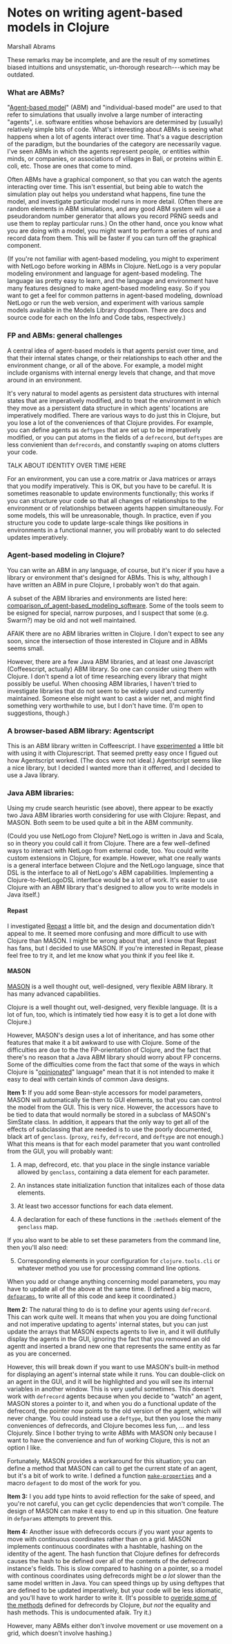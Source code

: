 Notes on writing agent-based models in Clojure
===

Marshall Abrams

These remarks may be incomplete, and are the result of my sometimes
biased intuitions and unsystematic, un-thorough research---which may be
outdated.

### What are ABMs?

"[Agent-based model](https://en.m.wikipedia.org/wiki/Agent-based_model)" (ABM) and "individual-based model" are used to that
refer to simulations that usually involve a large number of interacting
"agents", i.e. software entities whose behaviors are determined by
(usually) relatively simple bits of code.  What's interesting about ABMs
is seeing what happens when a lot of agents interact over time.  That's
a vague description of the paradigm, but the boundaries of the category
are necessarily vague.  I've seen ABMs in which the agents represent
people, or entities within minds, or companies, or associations of
villages in Bali, or proteins within E. coli, etc.  Those are ones that
come to mind.

Often ABMs have a graphical component, so that you can watch the agents
interacting over time.  This isn't essential, but being able to watch
the simulation play out helps you understand what happens, fine tune the
model, and investigate particular model runs in more detail.  (Often
there are random elements in ABM simulations, and any good ABM system
will use a pseudorandom number generator that allows you record PRNG
seeds and use them to replay particular runs.)  On the other hand, once
you know what you are doing with a model, you might want to perform a
series of runs and record data from them.  This will be faster if you
can turn off the graphical component.

(If you're not familiar with agent-based modeling, you might to experiment
with NetLogo before working in ABMs in Clojure.   NetLogo is a very popular
modeling environment and language for agent-based modeling.  The language
ias pretty easy to learn, and the language and environment have many features
designed to make agent-based modeling easy. So if you want to get a feel for
common patterns in agent-based modeling, download NetLogo or run the web
version, and experiment with various sample models available in the
Models Library dropdown.  There are docs and source code for each on the
Info and Code tabs, respectively.)


### FP and ABMs: general challenges

A central idea of agent-based models is that agents persist over time,
and that their internal states change, or their relationships to each
other and the environment change, or all of the above.  For example, a
model might include organisms with internal energy levels that change,
and that move around in an environment.

It's very natural to model agents as persistent data structures with
internal states that are imperatively modified, and to treat the
environment in which they move as a persistent data structure in which
agents' locations are imperatively modified.  There are various ways to
do just this in Clojure, but you lose a lot of the conveniences of that
Clojure provides.  For example, you can define agents as `deftypes` that
are set up to be imperatively modified, or you can put atoms in the
fields of a `defrecord`, but `deftypes` are less convienient than
`defrecords`, and constantly `swap`ing on atoms clutters your code.

TALK ABOUT IDENTITY OVER TIME HERE

For an environment, you can use a core.matrix or Java matrices or arrays
that you modify imperatively.  This is OK, but you have to be careful.
It is sometimes reasonable to update environments functionally; this
works if you can structure your code so that all changes of
relationships to the environment or of relationships between agents
happen simultaneously.  For some models, this will be unreasonable,
though.  In practice, even if you structure you code to update large-scale
things like positions in environments in a functional manner, you will
probably want to do selected updates imperatively.

### Agent-based modeling in Clojure?

You can write an ABM in any language, of course, but it's nicer if you
have a library or environment that's designed for ABMs.  This is why,
although I have written an ABM in pure Clojure, I probably won't do that
again.

A subset of the ABM libraries and environments are listed here:
[comparison_of_agent-based_modeling_software](https://en.m.wikipedia.org/wiki/Comparison_of_agent-based_modeling_software).  Some of the tools seem to be esigned for special, narrow purposes, and I
suspect that some (e.g. Swarm?) may be old and not well maintained.

AFAIK there are no ABM libraries written in Clojure.  I don't expect
to see any soon, since the intersection of those interested in Clojure
and in ABMs seems small.

However, there are a few Java ABM libraries, and at least one Javascript
(Coffeescript, actually) ABM library.  So one can consider using them
with Clojure.  I don't spend a lot of time researching every library that
might possibly be useful.  When choosing ABM libraries, I haven't tried to
investigate libraries that do not seem to be widely used and currently
maintained. Someone else might want to cast a wider net, and might find 
something very worthwhile to use, but I don't have time.  (I'm open to
suggestions, though.)

### A browser-based ABM library: Agentscript

This is an ABM library written in Coffeescript.  I have [experimented](https://github.com/mars0i/clj-agentscript1) a
little bit with using it with Clojurescript.  That seemed pretty easy
once I figued out how Agentscript worked.  (The docs were not ideal.)
Agentscript seems like a nice library, but I decided I wanted more
than it offerred, and I decided to use a Java library.


### Java ABM libraries:

Using my crude search heuristic (see above), there appear to be exactly
two Java ABM libraries worth considering for use with Clojure:  Repast,
and MASON. Both seem to be used quite a bit in the ABM community.

(Could you use NetLogo from Clojure?  NetLogo is written in Java and
Scala, so in theory you could call it from Clojure.  There are a few
well-defined ways to interact with NetLogo from external code, too.  You
could write custom extensions in Clojure, for example.  However, what
one really wants is a general interface between Clojure and the NetLogo
language, since that DSL is the interface to all of NetLogo's ABM
capabilities.  Implementing a Clojure-to-NetLogoDSL interface would be a
lot of work.  It's easier to use Clojure with an ABM library that's
designed to allow you to write models in Java itself.)

#### Repast

I investigated [Repast](https://repast.github.io/index.html) a little bit, and the design and documentation
didn't appeal to me.  It seemed more confusing and more difficult to
use with Clojure than MASON.  I might be wrong about that, and I know
that Repast has fans, but I decided to use MASON. If you're interested
in Repast, please feel free to try it, and let me know what you think
if you feel like it.

#### MASON

[MASON](https://cs.gmu.edu/~eclab/projects/mason/) is a well thought out, well-designed, very flexible ABM library.
It has many advanced capabilities.

Clojure is a well thought out, well-designed, very flexible language.
(It is a lot of fun, too, which is intimately tied how easy it is to
get a lot done with Clojure.)

However, MASON's design uses a lot of inheritance, and has some other
features that make it a bit awkward to use with Clojure.  Some of the
difficulties are due to the the FP-orientation of Clojure, and the fact
that there's no reason that a Java ABM library should worry about FP
concerns.  Some of the difficulties come from the fact that some of the
ways in which Clojure is "[opinionated](https://clojure.org/reference/datatypes#_datatypes_and_protocols_are_opinionated)" language" mean that it is not intended to make it easy to deal with certain
kinds of common Java designs.

**Item 1:** If you add some Bean-style accessors for model parameters,
MASON will automatically tie them to GUI elements, so that you can
control the model from the GUI.  This is very nice.  However, the
accessors have to be tied to data that would normally be stored in a
subclass of MASON's SimState class.  In addition, it appears that the
only way to get all of the effects of subclassing that are needed is to
use the poorly documented, black art of `genclass`.  (`proxy`, `reify`,
`defrecord`, and `deftype` are not enough.)  What this means is that for
each model parameter that you want controlled from the GUI, you will
probably want:

1. A map, defrecord, etc. that you place in the single instance
variable allowed by `genclass`, containing a data element for each 
parameter.

2. An instances state initialization function that initalizes each of
those data elements.

3. At least two accessor functions for each data element.

4. A declaration for each of these functions in the `:methods` element
of the `genclass` map.

If you also want to be able to set these parameters from the command
line, then you'll also need:

5. Corresponding elements in your configuration for `clojure.tools.cli`
or whatever method you use for processing command line options.

When you add or change anything concerning model parameters, you may
have to update all of the above at the same time.  (I defined a big
macro, [`defparams`](https://github.com/mars0i/masonclj/blob/master/doc/masonclj/params.md),
to write all of this code and keep it coordinated.)


**Item 2:** The natural thing to do is to define your agents using
`defrecord`.  This can work quite well.  It means that when you
you are doing functional and not imperative updating to agents'
internal states, but you can just update the arrays that 
MASON expects agents to live in, and it will dutifully display the
agents in the GUI, ignoring the fact that you removed an old agentt
and inserted a brand new one that represents the same entity as far as
you are concerned.

However, this will break down if you want to use MASON's built-in method
for displaying an agent's internal state while it runs.  You can
double-click on an agent in the GUI, and it will be highlighted and you
will see its internal variables in another window.  This is very useful
sometimes.  This doesn't work with `defrecord` agents because when you
decide to "watch" an agent, MASON stores a pointer to it, and when you
do a functional update of the defrecord, the pointer now points to
the old version of the agent, which will never change.  You could
instead use a `deftype`, but then you lose the many conveniences of
defrecords, and Clojure becomes less fun, ... and less Clojurely.
Since I bother trying to write ABMs with MASON only because I want to
have the convenience and fun of working Clojure, this is not an option
I like.

Fortunately, MASON provides a workaround for this situation; you can
define a method that MASON can call to get the current state of an
agent, but it's a bit of work to write.  I defined a function
[`make-properties`](https://github.com/mars0i/masonclj/blob/master/doc/masonclj/properties.md) and a macro `defagent` to do most of the work for you.


**Item 3:** I you add type hints to avoid reflection for the sake of
speed, and you're not careful, you can get cyclic dependencies that
won't compile.  The design of MASON can make it easy to end up in this
situation.  One feature in `defparams` attempts to prevent this.

**Item 4:** Another issue with defrecords occurs *if* you want your agents to
move with continuous coordinates rather than on a grid.  MASON
implements continuous coordinates with a hashtable, hashing on the
identity of the agent.  The hash function that Clojure defines for
defrecords causes the hash to be defined over all of the contents of
the defrecord instance's fields.  This is slow compared to hashing on
a pointer, so a model with continous coordinates using defrecords might
be *a lot* slower than the same model written in Java.  You can speed 
things up by using deftypes that are defined to be updated imperatively,
but your code will be less idiomatic, and you'll have to work harder to
write it.  (It's possible to [overide some of the methods](https://clojuredocs.org/clojure.core/defrecord) defined for
defrecords by Clojure, *but not* the equality and hash methods.  This
is undocumented afaik.  Try it.)

However, many ABMs either don't involve movement or use movement on a
grid, which doesn't involve hashing.)

